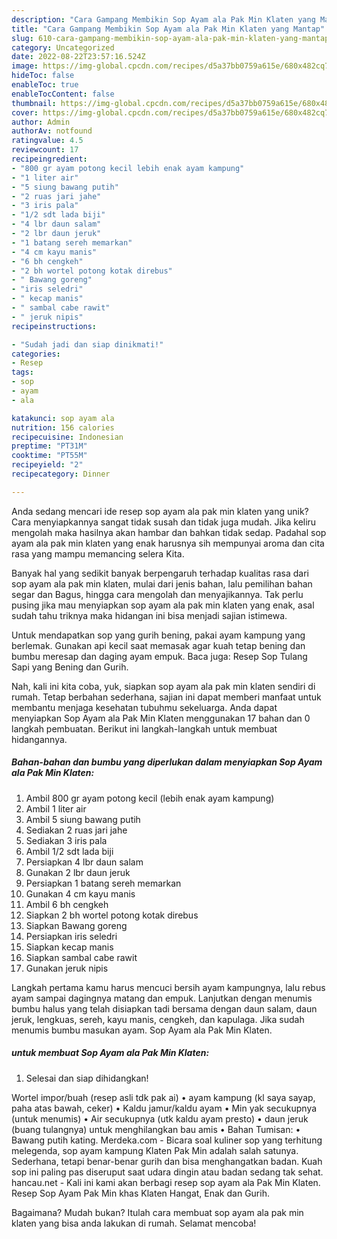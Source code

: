 ```yaml
---
description: "Cara Gampang Membikin Sop Ayam ala Pak Min Klaten yang Mantap"
title: "Cara Gampang Membikin Sop Ayam ala Pak Min Klaten yang Mantap"
slug: 610-cara-gampang-membikin-sop-ayam-ala-pak-min-klaten-yang-mantap
category: Uncategorized
date: 2022-08-22T23:57:16.524Z
image: https://img-global.cpcdn.com/recipes/d5a37bb0759a615e/680x482cq70/sop-ayam-ala-pak-min-klaten-foto-resep-utama.jpg
hideToc: false
enableToc: true
enableTocContent: false
thumbnail: https://img-global.cpcdn.com/recipes/d5a37bb0759a615e/680x482cq70/sop-ayam-ala-pak-min-klaten-foto-resep-utama.jpg
cover: https://img-global.cpcdn.com/recipes/d5a37bb0759a615e/680x482cq70/sop-ayam-ala-pak-min-klaten-foto-resep-utama.jpg
author: Admin
authorAv: notfound
ratingvalue: 4.5
reviewcount: 17
recipeingredient:
- "800 gr ayam potong kecil lebih enak ayam kampung"
- "1 liter air"
- "5 siung bawang putih"
- "2 ruas jari jahe"
- "3 iris pala"
- "1/2 sdt lada biji"
- "4 lbr daun salam"
- "2 lbr daun jeruk"
- "1 batang sereh memarkan"
- "4 cm kayu manis"
- "6 bh cengkeh"
- "2 bh wortel potong kotak direbus"
- " Bawang goreng"
- "iris seledri"
- " kecap manis"
- " sambal cabe rawit"
- " jeruk nipis"
recipeinstructions:

- "Sudah jadi dan siap dinikmati!"
categories:
- Resep
tags:
- sop
- ayam
- ala

katakunci: sop ayam ala 
nutrition: 156 calories
recipecuisine: Indonesian
preptime: "PT31M"
cooktime: "PT55M"
recipeyield: "2"
recipecategory: Dinner

---
```





Anda sedang mencari ide resep sop ayam ala pak min klaten yang unik? Cara menyiapkannya sangat tidak susah dan tidak juga mudah. Jika keliru mengolah maka hasilnya akan hambar dan bahkan tidak sedap. Padahal sop ayam ala pak min klaten yang enak harusnya sih mempunyai aroma dan cita rasa yang mampu memancing selera Kita.





Banyak hal yang sedikit banyak berpengaruh terhadap kualitas rasa dari sop ayam ala pak min klaten, mulai dari jenis bahan, lalu pemilihan bahan segar dan Bagus, hingga cara mengolah dan menyajikannya. Tak perlu pusing jika mau menyiapkan sop ayam ala pak min klaten yang enak,      asal sudah tahu triknya maka hidangan ini bisa menjadi sajian istimewa.














Untuk mendapatkan sop yang gurih bening, pakai ayam kampung yang berlemak. Gunakan api kecil saat memasak agar kuah tetap bening dan bumbu meresap dan daging ayam empuk. Baca juga: Resep Sop Tulang Sapi yang Bening dan Gurih.






Nah, kali ini kita coba, yuk, siapkan sop ayam ala pak min klaten sendiri di rumah. Tetap berbahan sederhana, sajian ini dapat memberi manfaat untuk membantu menjaga kesehatan tubuhmu sekeluarga. Anda dapat menyiapkan Sop Ayam ala Pak Min Klaten menggunakan 17 bahan dan 0 langkah pembuatan. Berikut ini langkah-langkah untuk membuat hidangannya.

<!--inarticleads1-->

##### Bahan-bahan dan bumbu yang diperlukan dalam menyiapkan Sop Ayam ala Pak Min Klaten:

1. Ambil 800 gr ayam potong kecil (lebih enak ayam kampung)
1. Ambil 1 liter air
1. Ambil 5 siung bawang putih
1. Sediakan 2 ruas jari jahe
1. Sediakan 3 iris pala
1. Ambil 1/2 sdt lada biji
1. Persiapkan 4 lbr daun salam
1. Gunakan 2 lbr daun jeruk
1. Persiapkan 1 batang sereh memarkan
1. Gunakan 4 cm kayu manis
1. Ambil 6 bh cengkeh
1. Siapkan 2 bh wortel potong kotak direbus
1. Siapkan  Bawang goreng
1. Persiapkan iris seledri
1. Siapkan  kecap manis
1. Siapkan  sambal cabe rawit
1. Gunakan  jeruk nipis


Langkah pertama kamu harus mencuci bersih ayam kampungnya, lalu rebus ayam sampai dagingnya matang dan empuk. Lanjutkan dengan menumis bumbu halus yang telah disiapkan tadi bersama dengan daun salam, daun jeruk, lengkuas, sereh, kayu manis, cengkeh, dan kapulaga. Jika sudah menumis bumbu masukan ayam. Sop Ayam ala Pak Min Klaten. 

<!--inarticleads2-->

#####  untuk membuat Sop Ayam ala Pak Min Klaten:


1. Selesai dan siap dihidangkan!

Wortel impor/buah (resep asli tdk pak ai) • ayam kampung (kl saya sayap, paha atas bawah, ceker) • Kaldu jamur/kaldu ayam • Min yak secukupnya (untuk menumis) • Air secukupnya (utk kaldu ayam presto) • daun jeruk (buang tulangnya) untuk menghilangkan bau amis • Bahan Tumisan: • Bawang putih kating. Merdeka.com - Bicara soal kuliner sop yang terhitung melegenda, sop ayam kampung Klaten Pak Min adalah salah satunya. Sederhana, tetapi benar-benar gurih dan bisa menghangatkan badan. Kuah sop ini paling pas diseruput saat udara dingin atau badan sedang tak sehat. hancau.net - Kali ini kami akan berbagi resep sop ayam ala Pak Min Klaten. Resep Sop Ayam Pak Min khas Klaten Hangat, Enak dan Gurih. 

Bagaimana? Mudah bukan? Itulah cara membuat sop ayam ala pak min klaten yang bisa anda lakukan di rumah. Selamat mencoba!
